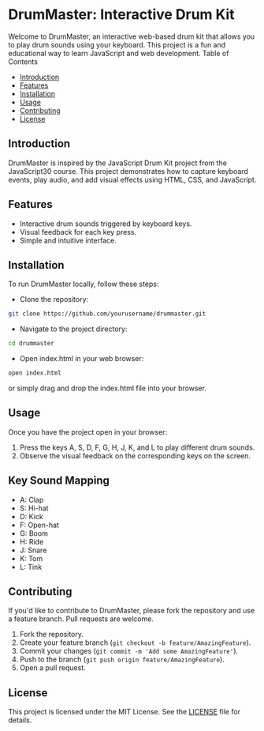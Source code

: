 # DrumMaster: Interactive Drum Kit

Welcome to DrumMaster, an interactive web-based drum kit that allows you to play drum sounds using your keyboard. This project is a fun and educational way to learn JavaScript and web development.
Table of Contents
- [Introduction](#introduction)
- [Features](#features)
- [Installation](#installation)
- [Usage](#usage)
- [Contributing](#contributing)
- [License](#license)

## Introduction

DrumMaster is inspired by the JavaScript Drum Kit project from the JavaScript30 course. This project demonstrates how to capture keyboard events, play audio, and add visual effects using HTML, CSS, and JavaScript.

## Features

- Interactive drum sounds triggered by keyboard keys.
- Visual feedback for each key press.
- Simple and intuitive interface.

## Installation

To run DrumMaster locally, follow these steps:

- Clone the repository:

```bash
git clone https://github.com/yourusername/drummaster.git
```
- Navigate to the project directory:
```bash
cd drummaster
```
- Open index.html in your web browser:
```bash
open index.html
```
or simply drag and drop the index.html file into your browser.

## Usage

Once you have the project open in your browser:
1. Press the keys A, S, D, F, G, H, J, K, and L to play different drum sounds.
2. Observe the visual feedback on the corresponding keys on the screen.

## Key Sound Mapping

- A: Clap
- S: Hi-hat
- D: Kick
- F: Open-hat
- G: Boom
- H: Ride
- J: Snare
- K: Tom
- L: Tink

## Contributing

If you'd like to contribute to DrumMaster, please fork the repository and use a feature branch. Pull requests are welcome.

1. Fork the repository.
2. Create your feature branch (`git checkout -b feature/AmazingFeature`).
3. Commit your changes (`git commit -m 'Add some AmazingFeature'`).
4. Push to the branch (`git push origin feature/AmazingFeature`).
5. Open a pull request.

## License

This project is licensed under the MIT License. See the [LICENSE](https://github.com/manas-shinde/DrumMaster-Interactive-Drum-Kit/blob/main/LICENSE) file for details.